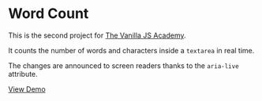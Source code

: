 # Word Count

This is the second project for [The Vanilla JS Academy](https://vanillajsacademy.com/).

It counts the number of words and characters inside a `textarea` in real time.

The changes are announced to screen readers thanks to the `aria-live` attribute.

[View Demo](https://kieranbarker.github.io/word-count/)